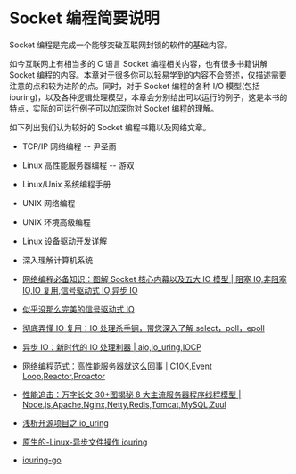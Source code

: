 # Socket 编程简要说明

Socket 编程是完成一个能够突破互联网封锁的软件的基础内容。

如今互联网上有相当多的 C 语言 Socket 编程相关内容，也有很多书籍讲解 Socket 编程的内容。本章对于很多你可以轻易学到的内容不会赘述，仅描述需要注意的点和较为进阶的点。同时，对于 Socket 编程的各种 I/O 模型(包括 iouring)，以及各种逻辑处理模型，本章会分别给出可以运行的例子，这是本书的特点，实际的可运行例子可以加深你对 Socket 编程的理解。

如下列出我们认为较好的 Socket 编程书籍以及网络文章。

- TCP/IP 网络编程 -- 尹圣雨
- Linux 高性能服务器编程 -- 游双
- Linux/Unix 系统编程手册
- UNIX 网络编程
- UNIX 环境高级编程
- Linux 设备驱动开发详解
- 深入理解计算机系统

- [网络编程必备知识：图解 Socket 核心内幕以及五大 IO 模型 | 阻塞 IO,非阻塞 IO,IO 复用,信号驱动式 IO,异步 IO](https://www.itzhai.com/articles/necessary-knowledge-of-network-programming-graphic-socket-core-insider-and-five-io-models.html)
- [似乎没那么完美的信号驱动式 IO](https://www.itzhai.com/articles/it-seems-not-so-perfect-signal-driven-io.html)
- [彻底弄懂 IO 复用：IO 处理杀手锏，带您深入了解 select，poll，epoll](https://www.itzhai.com/articles/thoroughly-understand-io-reuse-take-you-in-depth-understanding-of-select-poll-epoll.html)
- [ 异步 IO：新时代的 IO 处理利器 | aio,io_uring,IOCP ](https://www.itzhai.com/articles/asynchronous-programming-a-new-era-of-io-processing-weapon.html)
- [网络编程范式：高性能服务器就这么回事 | C10K,Event Loop,Reactor,Proactor](https://www.itzhai.com/articles/high-performance-network-programming-paradigm.html)
- [性能追击：万字长文 30+图揭秘 8 大主流服务器程序线程模型 | Node.js,Apache,Nginx,Netty,Redis,Tomcat,MySQL,Zuul](https://www.itzhai.com/articles/decrypt-the-threading-model-of-common-server-programs.html)

- [浅析开源项目之 io_uring](https://zhuanlan.zhihu.com/p/361955546)

- [原生的-Linux-异步文件操作 iouring](https://segmentfault.com/a/1190000019300089)

- [iouring-go](https://github.com/Iceber/iouring-go)
